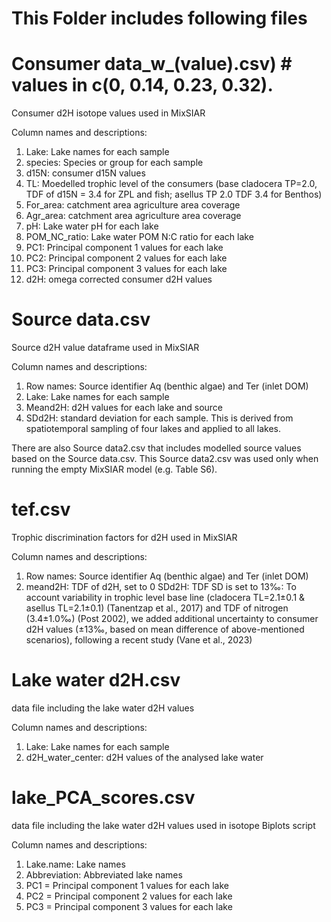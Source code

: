 # This Folder includes following files # 

# Consumer data_w_(value).csv) # values in c(0, 0.14, 0.23, 0.32). 
Consumer d2H isotope values used in MixSIAR

Column names and descriptions: 
1. Lake: Lake names for each sample
2. species: Species or group for each sample
3. d15N: consumer d15N values
4. TL: Moedelled trophic level of the consumers (base cladocera TP=2.0, TDF of d15N = 3.4 for ZPL and fish; asellus TP 2.0 TDF 3.4 for Benthos)
5. For_area: catchment area agriculture area coverage 
6. Agr_area: catchment area agriculture area coverage 
7. pH: Lake water pH for each lake
8. POM_NC_ratio: Lake water POM N:C ratio for each lake
9. PC1: Principal component 1 values for each lake
10. PC2: Principal component 2 values for each lake
11. PC3: Principal component 3 values for each lake
12. d2H: omega corrected consumer d2H values

# Source data.csv #
Source d2H value dataframe used in MixSIAR

Column names and descriptions:  
1. Row names: Source identifier Aq (benthic algae) and Ter (inlet DOM) 
2. Lake: Lake names for each sample
3. Meand2H: d2H values for each lake and source
4. SDd2H: standard deviation for each sample. This is derived from spatiotemporal sampling of four lakes and applied to all lakes.

There are also Source data2.csv that includes modelled source values based on the Source data.csv. This Source data2.csv was used only when running the empty MixSIAR model (e.g. Table S6). 
    
# tef.csv ## 
Trophic discrimination factors for d2H used in MixSIAR

Column names and descriptions:
1. Row names: Source identifier Aq (benthic algae) and Ter (inlet DOM) 
2. meand2H: TDF of d2H, set to 0 
 SDd2H: TDF SD is set to 13‰: To account variability in trophic level base line (cladocera TL=2.1±0.1 & asellus TL=2.1±0.1) (Tanentzap et al., 2017) and TDF of nitrogen (3.4±1.0‰) (Post 2002), 
 we added additional uncertainty to consumer d2H values (±13‰, based on mean difference of above-mentioned scenarios), following a recent study (Vane et al., 2023)

# Lake water d2H.csv # 
data file including the lake water d2H values

Column names and descriptions:  
1. Lake: Lake names for each sample
2. d2H_water_center: d2H values of the analysed lake water

# lake_PCA_scores.csv # 
data file including the lake water d2H values used in isotope Biplots script

Column names and descriptions:  
1. Lake.name: Lake names 
2. Abbreviation: Abbreviated lake names
3. PC1 = Principal component 1 values for each lake
4. PC2 = Principal component 2 values for each lake
5. PC3 = Principal component 3 values for each lake
